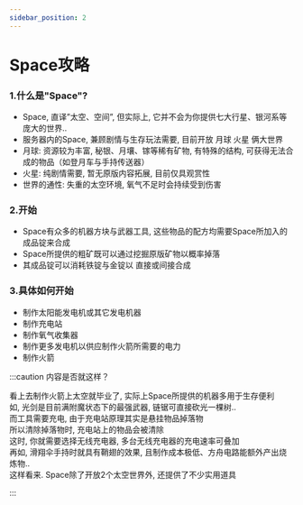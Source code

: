```yaml
---
sidebar_position: 2
---
```


# Space攻略


### 1.什么是"Space"?
- Space, 直译”太空、空间”, 但实际上, 它并不会为你提供七大行星、银河系等庞大的世界..
- 服务器内的Space, 兼顾剧情与生存玩法需要, 目前开放 月球 火星 俩大世界
- 月球: 资源较为丰富, 秘银、月壤、镓等稀有矿物, 有特殊的结构, 可获得无法合成的物品（如登月车与手持传送器）
- 火星: 纯剧情需要, 暂无原版内容拓展, 目前仅具观赏性
- 世界的通性: 失重的太空环境, 氧气不足时会持续受到伤害
### 2.开始
- Space有众多的机器方块与武器工具, 这些物品的配方均需要Space所加入的成品锭来合成
- Space所提供的粗矿既可以通过挖掘原版矿物以概率掉落
- 其成品锭可以消耗铁锭与金锭以 直接或间接合成
### 3.具体如何开始
- 制作太阳能发电机或其它发电机器
- 制作充电站
- 制作氧气收集器
- 制作更多发电机以供应制作火箭所需要的电力
- 制作火箭

:::caution 内容是否就这样？

看上去制作火箭上太空就毕业了, 实际上Space所提供的机器多用于生存便利  
如, 光剑是目前满附魔状态下的最强武器, 链锯可直接砍光一棵树..  
而工具需要充电, 由于充电站原理其实是悬挂物品掉落物  
所以清除掉落物时, 充电站上的物品会被清除  
这时, 你就需要选择无线充电器, 多台无线充电器的充电速率可叠加  
再如, 滑翔伞手持时就具有鞘翅的效果, 且制作成本极低、方舟电路能额外产出烧炼物..  
这样看来. Space除了开放2个太空世界外, 还提供了不少实用道具  

::: 

    




























